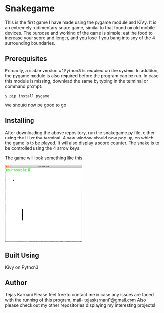 # Snakegame
This is the first game I have made using the pygame module and KiVy. It is an extremely rudimentary snake game, similar to that found on old mobile devices. The purpose and working of the game is simple: eat the food to increase your score and length, and you lose if you bang into any of the 4 surrounding boundaries.

## Prerequisites

Primarily, a stable version of Python3 is required on the system. In addition, the pygame module is also required before the program can be run.
In case this module is missing, download the same by typing in the terminal or command prompt:
```
$ pip install pygame
```
We should now be good to go

## Installing

After downloading the above repository, run the snakegame.py file, either using the UI or the terminal.
A new window should now pop up, on which the game is to be played.
It will also display a score counter.
The snake is to be controlled using the 4 arrow keys.

The game will look something like this

<img src="game_screenshot.png" alt="alt text" width="250" height="250">

## Built Using
Kivy on Python3

## Author

Tejas Karnani
Please feel free to contact me in case any issues are faced with the running of this program, mail- tejaskarnani1@gmail.com
Also please check out my other repositories displaying my interesting projects!

